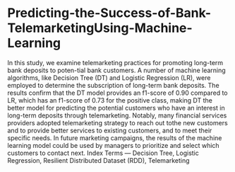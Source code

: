 # Predicting-the-Success-of-Bank-TelemarketingUsing-Machine-Learning
In this study, we examine telemarketing practices for promoting long-term bank deposits to poten-tial bank customers. A number of machine learning algorithms, like Decision Tree (DT) and Logistic Regression (LR), were employed to determine the subscription of long-term bank deposits. The results confirm that the DT model provides an f1-score of 0.90 compared to LR, which has an f1-score of 0.73 for the positive class, making DT the better model for predicting the potential customers who have an interest in long-term deposits through telemarketing. Notably, many financial services providers adopted telemarketing strategy to reach out tothe new customers and to provide better services to existing customers, and to meet their specific needs. In future marketing campaigns, the results of the machine learning model could be used by managers to prioritize and select which customers to contact next.  Index Terms — Decision Tree, Logistic Regression, Resilient Distributed Dataset (RDD), Telemarketing
